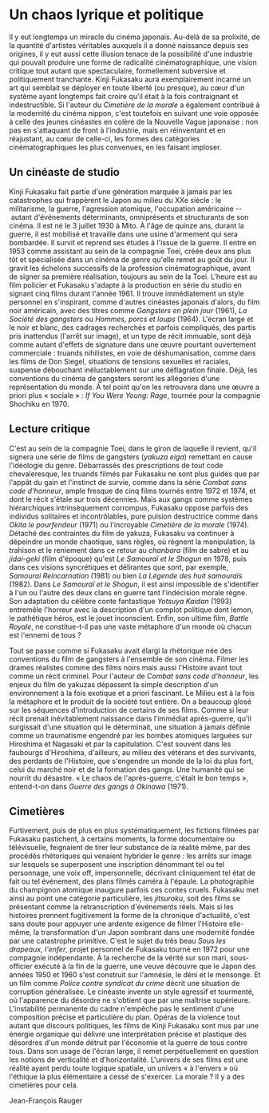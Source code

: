 # Un chaos lyrique et politique

Il y eut longtemps un miracle du cinéma japonais. Au-delà de sa prolixité, de la quantité d'artistes véritables auxquels il a donné naissance depuis ses origines, il y eut aussi cette illusion tenace de la possibilité d'une industrie qui pouvait produire une forme de radicalité cinématographique, une vision critique tout autant que spectaculaire, formellement subversive et politiquement tranchante. Kinji Fukasaku aura exemplairement incarné un art qui semblait se déployer en toute liberté (ou presque), au cœur d'un système ayant longtemps fait croire qu'il était à la fois contraignant et indestructible. Si l'auteur du *Cimetière de la morale* a également contribué à la modernité du cinéma nippon, c'est toutefois en suivant une voie opposée à celle des jeunes cinéastes en colère de la Nouvelle Vague japonaise&nbsp;: non pas en s'attaquant de front à l'industrie, mais en réinventant et en réajustant, au cœur de celle-ci, les formes des catégories cinématographiques les plus convenues, en les faisant imploser.

## Un cinéaste de studio

Kinji Fukasaku fait partie d'une génération marquée à jamais par les catastrophes qui frappèrent le Japon au milieu du XXe siècle&nbsp;: le militarisme, la guerre, l'agression atomique, l'occupation américaine --&nbsp;autant d'événements déterminants, omniprésents et structurants de son cinéma. Il est né le 3 juillet 1930 à Mito. À l'âge de quinze ans, durant la guerre, il est mobilisé et travaille dans une usine d'armement qui sera bombardée. Il survit et reprend ses études à l'issue de la guerre. Il entre en 1953 comme assistant au sein de la compagnie Toei, créée deux ans plus tôt et spécialisée dans un cinéma de genre qu'elle remet au goût du jour. Il gravit les échelons successifs de la profession cinématographique, avant de signer sa première réalisation, toujours au sein de la Toei. L'heure est au film policier et Fukasaku s'adapte à la production en série du studio en signant cinq films durant l'année 1961. Il trouve immédiatement un style personnel en s'inspirant, comme d'autres cinéastes japonais d'alors, du film noir américain, avec des titres comme *Gangsters en plein jour* (1961), *La Société des gangsters* ou *Hommes, porcs et loups* (1964). L'écran large et le noir et blanc, des cadrages recherchés et parfois compliqués, des partis pris inattendus (l'arrêt sur image), et un type de récit immuable, sont déjà comme autant d'effets de signature dans une œuvre pourtant ouvertement commerciale&nbsp;: truands nihilistes, en voie de déshumanisation, comme dans les films de Don Siegel, situations de tensions sexuelles et raciales, suspense débouchant inéluctablement sur une déflagration finale. Déjà, les conventions du cinéma de gangsters seront les allégories d'une représentation du monde. À tel point qu'on les retrouvera dans une œuvre a priori plus «&nbsp;sociale&nbsp;»&nbsp;: *If You Were Young: Rage*, tournée pour la compagnie Shochiku en 1970.

## Lecture critique

C'est au sein de la compagnie Toei, dans le giron de laquelle il revient, qu'il signera une série de films de gangsters (*yakuza eiga*) remettant en cause l'idéologie du genre. Débarrassés des prescriptions de tout code chevaleresque, les truands filmés par Fukasaku ne sont plus guidés que par l'appât du gain et l'instinct de survie, comme dans la série *Combat sans code d'honneur*, ample fresque de cinq films tournés entre 1972 et 1974, et dont le récit s'étale sur trois décennies. Mais aux gangs comme systèmes hiérarchiques intrinsèquement corrompus, Fukasaku oppose parfois des individus solitaires et incontrôlables, pure pulsion destructrice comme dans *Okita le pourfendeur* (1971) ou l'incroyable *Cimetière de la morale* (1974). Détaché des contraintes du film de yakuza, Fukasaku va continuer à dépeindre un monde chaotique, sans règles, où règnent la manipulation, la trahison et le reniement dans ce retour au *chanbara* (film de sabre) et au *jidai-geki* (film d'époque) qu'est *Le Samouraï et le Shogun* en 1978, puis dans ces visions syncrétiques et délirantes que sont, par exemple, *Samourai Reincarnation* (1981) ou bien *La Légende des huit samouraïs* (1982). Dans *Le Samouraï et le Shogun*, il est ainsi impossible de s'identifier à l'un ou l'autre des deux clans en guerre tant l'indécision morale règne. Son adaptation du célèbre conte fantastique *Yotsuya Kaidan* (1993) entremêle l'horreur avec la description d'un complot politique dont Iemon, le pathétique héros, est le jouet inconscient. Enfin, son ultime film, *Battle Royale*, ne constitue-t-il pas une vaste métaphore d'un monde où chacun est l'ennemi de tous&nbsp;?

Tout se passe comme si Fukasaku avait élargi la rhétorique née des conventions du film de gangsters à l'ensemble de son cinéma. Filmer les drames réalistes comme des films noirs mais aussi l'Histoire avant tout comme un récit criminel. Pour l'auteur de *Combat sans code d'honneur*, les enjeux du film de yakuzas dépassent la simple description d'un environnement à la fois exotique et a priori fascinant. Le Milieu est à la fois la métaphore et le produit de la société tout entière. On a beaucoup glosé sur les séquences d'introduction de certains de ses films. Comme si leur récit prenait inévitablement naissance dans l'immédiat après-guerre, qu'il surgissait d'une situation qui le déterminait, une situation à jamais définie comme un traumatisme engendré par les bombes atomiques larguées sur Hiroshima et Nagasaki et par la capitulation. C'est souvent dans les faubourgs d'Hiroshima, d'ailleurs, au milieu des vétérans et des survivants, des perdants de l'Histoire, que s'engendre un monde de la loi du plus fort, celui du marché noir et de la formation des gangs. Une humanité qui se nourrit du désastre. «&nbsp;Le chaos de l'après-guerre, c'était le bon temps&nbsp;», entend-t-on dans *Guerre des gangs à Okinawa* (1971).

## Cimetières

Furtivement, puis de plus en plus systématiquement, les fictions filmées par Fukasaku pastichent, à certains moments, la forme documentaire ou télévisuelle, feignaient de tirer leur substance de la réalité même, par des procédés rhétoriques qui venaient hybrider le genre&nbsp;: les arrêts sur image sur lesquels se superposent une inscription dénommant tel ou tel personnage, une voix off, impersonnelle, décrivant cliniquement tel état de fait ou tel événement, des plans filmés caméra à l'épaule. La photographie du champignon atomique inaugure parfois ces contes cruels. Fukasaku met ainsi au point une catégorie particulière, les *jitsuroku*, soit des films se présentant comme la retranscription d'événements réels. Mais si les histoires prennent fugitivement la forme de la chronique d'actualité, c'est sans doute pour appuyer une ardente exigence de filmer l'Histoire elle-même, la transformation d'un Japon sombrant dans une modernité fondée par une catastrophe primitive. C'est le sujet du très beau *Sous les drapeaux, l'enfer*, projet personnel de Fukasaku tourné en 1972 pour une compagnie indépendante. À la recherche de la vérité sur son mari, sous-officier exécuté à la fin de la guerre, une veuve découvre que le Japon des années 1950 et 1960 s'est construit sur l'amnésie, le déni et le mensonge. Et un film comme *Police contre syndicat du crime* décrit une situation de corruption généralisée. Le cinéaste invente un style agressif et tourmenté, où l'apparence du désordre ne s'obtient que par une maîtrise supérieure. L'instabilité permanente du cadre n'empêche pas le sentiment d'une composition précise et particulière du plan. Opéras de la violence tout autant que discours politiques, les films de Kinji Fukasaku sont mus par une énergie organique qui délivre une interprétation précise et plastique des désordres d'un monde détruit par l'économie et la guerre de tous contre tous. Dans son usage de l'écran large, il remet perpétuellement en question les notions de verticalité et d'horizontalité. L'univers de ses films est une réalité ayant perdu toute logique spatiale, un univers «&nbsp;à l'envers&nbsp;» où l'éthique la plus élémentaire a cessé de s'exercer. La morale&nbsp;? Il y a des cimetières pour cela.

Jean-François Rauger